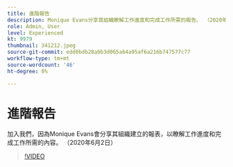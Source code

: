 ```yaml
---
title: 進階報告
description: Monique Evans分享其組織瞭解工作進度和完成工作所需的報告。 （2020年6月2日）
role: Admin, User
level: Experienced
kt: 9979
thumbnail: 341212.jpeg
source-git-commit: edd0bdb28a9b3d065a64a95af6a216b747577c77
workflow-type: tm+mt
source-wordcount: '46'
ht-degree: 0%

---
```


# 進階報告

加入我們，因為Monique Evans會分享其組織建立的報表，以瞭解工作進度和完成工作所需的內容。  （2020年6月2日）

>[!VIDEO](https://video.tv.adobe.com/v/341212/?quality=12&learn=on)
